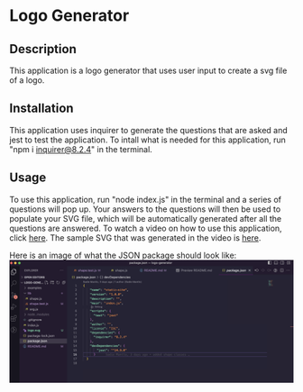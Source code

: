 # Logo Generator 
## **Description**

This application is a logo generator that uses user input to create a svg file of a logo.

## **Installation**

This application uses inquirer to generate the questions that are asked and jest to test the application. To intall what is needed for this application, run "npm i inquirer@8.2.4" in the terminal.


## **Usage**

To use this application, run "node index.js" in the terminal and a series of questions will pop up. Your answers to the questions will then be used to populate your SVG file, which will be automatically generated after all the questions are answered. To watch a video on how to use this application, click [here](https://drive.google.com/file/d/1dFR5vbCrILCtoa-4hGJFtP0wZmVHzH7G/view). The sample SVG that was generated in the video is [here](./logo.svg).

Here is an image of what the JSON package should look like: ![JSON Screenshot](./images/logo.png)